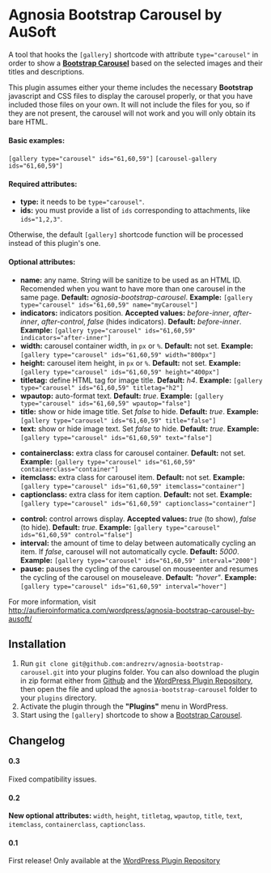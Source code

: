# Agnosia Bootstrap Carousel by AuSoft

A tool that hooks the `[gallery]` shortcode with attribute `type="carousel"` in order to show a **[Bootstrap Carousel](http://twitter.github.io/bootstrap/javascript.html#carousel)** based on the selected images and their titles and descriptions.

This plugin assumes either your theme includes the necessary **Bootstrap** javascript and CSS files to display the carousel properly, or that you have included those files on your own. It will not include the files for you, so if they are not present, the carousel will not work and you will only obtain its bare HTML.

#### Basic examples:


`[gallery type="carousel" ids="61,60,59"]`
`[carousel-gallery ids="61,60,59"]`


#### Required attributes:


*	**type:** it needs to be `type="carousel"`.
*	**ids:** you must provide a list of `ids` corresponding to attachments, like `ids="1,2,3"`.

Otherwise, the default `[gallery]` shortcode function will be processed instead of this plugin's one.


#### Optional attributes:


*	**name:** any name. String will be sanitize to be used as an HTML ID. Recomended when you want to have more than one carousel in the same page. **Default:** *agnosia-bootstrap-carousel*. **Example:** `[gallery type="carousel" ids="61,60,59" name="myCarousel"]`
*	**indicators:** indicators position. **Accepted values:** *before-inner*, *after-inner*, *after-control*, *false* (hides indicators). **Default:** *before-inner*. **Example:** `[gallery type="carousel" ids="61,60,59" indicators="after-inner"]`
*	**width:** carousel container width, in `px` or `%`. **Default:** not set. **Example:** `[gallery type="carousel" ids="61,60,59" width="800px"]`
*	**height:** carousel item height, in `px` or `%`. **Default:** not set. **Example:** `[gallery type="carousel" ids="61,60,59" height="400px"]`
*	**titletag:** define HTML tag for image title. **Default:** *h4*. **Example:** `[gallery type="carousel" ids="61,60,59" titletag="h2"]`
*	**wpautop:** auto-format text. **Default:** *true*. **Example:** `[gallery type="carousel" ids="61,60,59" wpautop="false"]`
*	**title:** show or hide image title. Set *false* to hide. **Default:** *true*. **Example:** `[gallery type="carousel" ids="61,60,59" title="false"]`
*	**text:** show or hide image text. Set *false* to hide. **Default:** *true*. **Example:** `[gallery type="carousel" ids="61,60,59" text="false"]`
+	**containerclass:** extra class for carousel container. **Default:** not set. **Example:** `[gallery type="carousel" ids="61,60,59" containerclass="container"]`
+	**itemclass:** extra class for carousel item. **Default:** not set. **Example:** `[gallery type="carousel" ids="61,60,59" itemclass="container"]`
+	**captionclass:** extra class for item caption. **Default:** not set. **Example:** `[gallery type="carousel" ids="61,60,59" captionclass="container"]`
*	**control:** control arrows display. **Accepted values:** *true* (to show), *false* (to hide). **Default:** *true*. **Example:** `[gallery type="carousel" ids="61,60,59" control="false"]`
*	**interval:** the amount of time to delay between automatically cycling an item. If *false*, carousel will not automatically cycle. **Default:** *5000*. **Example:** `[gallery type="carousel" ids="61,60,59" interval="2000"]`
*	**pause:** pauses the cycling of the carousel on mouseenter and resumes the cycling of the carousel on mouseleave. **Default:** *"hover"*. **Example:** `[gallery type="carousel" ids="61,60,59" interval="hover"]`

For more information, visit <http://aufieroinformatica.com/wordpress/agnosia-bootstrap-carousel-by-ausoft/>

## Installation

1. Run `git clone git@github.com:andrezrv/agnosia-bootstrap-carousel.git` into your plugins folder. You can also download the plugin in zip format either from [Github](https://github.com/andrezrv/agnosia-bootstrap-carousel/archive/master.zip) and the [WordPress Plugin Repository](http://wordpress.org/plugins/agnosia-bootstrap-carousel/), then open the file and upload the `agnosia-bootstrap-carousel` folder to your `plugins` directory.
2. Activate the plugin through the **"Plugins"** menu in WordPress.
3. Start using the `[gallery]` shortcode to show a [Bootstrap Carousel](http://twitter.github.io/bootstrap/javascript.html#carousel).

## Changelog

#### 0.3
Fixed compatibility issues.

#### 0.2
**New optional attributes:** `width`, `height`, `titletag`, `wpautop`, `title`, `text`, `itemclass`, `containerclass`, `captionclass`.

#### 0.1
First release! Only available at the [WordPress Plugin Repository](http://wordpress.org/plugins/agnosia-bootstrap-carousel/)
